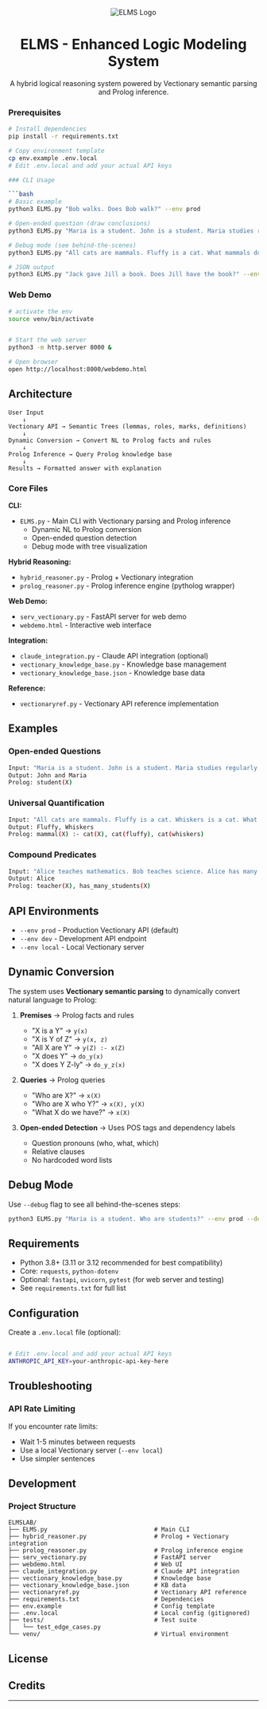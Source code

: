 <div align="center">

![ELMS Logo](ELMS.svg)

# ELMS - Enhanced Logic Modeling System

A hybrid logical reasoning system powered by Vectionary semantic parsing and Prolog inference.

</div>


### Prerequisites

```bash
# Install dependencies
pip install -r requirements.txt

# Copy environment template
cp env.example .env.local
# Edit .env.local and add your actual API keys

### CLI Usage

```bash
# Basic example
python3 ELMS.py "Bob walks. Does Bob walk?" --env prod

# Open-ended question (draw conclusions)
python3 ELMS.py "Maria is a student. John is a student. Maria studies regularly. Who are students?" --env prod

# Debug mode (see behind-the-scenes)
python3 ELMS.py "All cats are mammals. Fluffy is a cat. What mammals do we have?" --env prod --debug

# JSON output
python3 ELMS.py "Jack gave Jill a book. Does Jill have the book?" --env prod --json
```

### Web Demo

```bash
# activate the env
source venv/bin/activate


# Start the web server
python3 -m http.server 8000 &

# Open browser
open http://localhost:8000/webdemo.html
```



## Architecture

```
User Input
    ↓
Vectionary API → Semantic Trees (lemmas, roles, marks, definitions)
    ↓
Dynamic Conversion → Convert NL to Prolog facts and rules
    ↓
Prolog Inference → Query Prolog knowledge base
    ↓
Results → Formatted answer with explanation
```

### Core Files

**CLI:**
- `ELMS.py` - Main CLI with Vectionary parsing and Prolog inference
  - Dynamic NL to Prolog conversion
  - Open-ended question detection
  - Debug mode with tree visualization

**Hybrid Reasoning:**
- `hybrid_reasoner.py` - Prolog + Vectionary integration
- `prolog_reasoner.py` - Prolog inference engine (pytholog wrapper)

**Web Demo:**
- `serv_vectionary.py` - FastAPI server for web demo
- `webdemo.html` - Interactive web interface

**Integration:**
- `claude_integration.py` - Claude API integration (optional)
- `vectionary_knowledge_base.py` - Knowledge base management
- `vectionary_knowledge_base.json` - Knowledge base data

**Reference:**
- `vectionaryref.py` - Vectionary API reference implementation

## Examples

### Open-ended Questions
```bash
Input: "Maria is a student. John is a student. Maria studies regularly. Who are students?"
Output: John and Maria
Prolog: student(X)
```

### Universal Quantification
```bash
Input: "All cats are mammals. Fluffy is a cat. Whiskers is a cat. What mammals do we have?"
Output: Fluffy, Whiskers
Prolog: mammal(X) :- cat(X), cat(fluffy), cat(whiskers)
```

### Compound Predicates
```bash
Input: "Alice teaches mathematics. Bob teaches science. Alice has many students. Who are teachers with many students?"
Output: Alice
Prolog: teacher(X), has_many_students(X)
```

## API Environments

- `--env prod` - Production Vectionary API (default)
- `--env dev` - Development API endpoint
- `--env local` - Local Vectionary server

## Dynamic Conversion

The system uses **Vectionary semantic parsing** to dynamically convert natural language to Prolog:

1. **Premises** → Prolog facts and rules
   - "X is a Y" → `y(x)`
   - "X is Y of Z" → `y(x, z)`
   - "All X are Y" → `y(Z) :- x(Z)`
   - "X does Y" → `do_y(x)`
   - "X does Y Z-ly" → `do_y_z(x)`

2. **Queries** → Prolog queries
   - "Who are X?" → `x(X)`
   - "Who are X who Y?" → `x(X), y(X)`
   - "What X do we have?" → `x(X)`

3. **Open-ended Detection** → Uses POS tags and dependency labels
   - Question pronouns (who, what, which)
   - Relative clauses
   - No hardcoded word lists

## Debug Mode

Use `--debug` flag to see all behind-the-scenes steps:

```bash
python3 ELMS.py "Maria is a student. Who are students?" --env prod --debug
```




## Requirements

- Python 3.8+ (3.11 or 3.12 recommended for best compatibility)
- Core: `requests`, `python-dotenv`
- Optional: `fastapi`, `uvicorn`, `pytest` (for web server and testing)
- See `requirements.txt` for full list

## Configuration

Create a `.env.local` file (optional):
```bash

# Edit .env.local and add your actual API keys
ANTHROPIC_API_KEY=your-anthropic-api-key-here
```

## Troubleshooting

### API Rate Limiting
If you encounter rate limits:
- Wait 1-5 minutes between requests
- Use a local Vectionary server (`--env local`)
- Use simpler sentences

## Development

### Project Structure
```
ELMSLAB/
├── ELMS.py                              # Main CLI
├── hybrid_reasoner.py                   # Prolog + Vectionary integration
├── prolog_reasoner.py                   # Prolog inference engine
├── serv_vectionary.py                   # FastAPI server
├── webdemo.html                         # Web UI
├── claude_integration.py                # Claude API integration
├── vectionary_knowledge_base.py         # Knowledge base
├── vectionary_knowledge_base.json       # KB data
├── vectionaryref.py                     # Vectionary API reference
├── requirements.txt                     # Dependencies
├── env.example                          # Config template
├── .env.local                           # Local config (gitignored)
├── tests/                               # Test suite
│   └── test_edge_cases.py
└── venv/                                # Virtual environment
```

## License



## Credits

---


